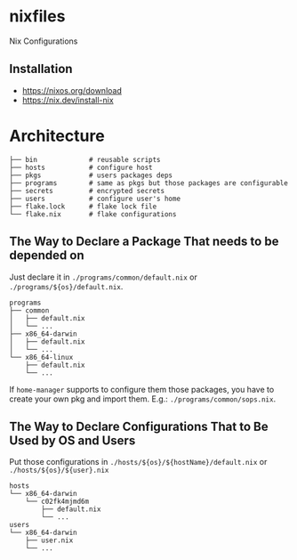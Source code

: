# nixfiles

Nix Configurations

## Installation

- https://nixos.org/download
- https://nix.dev/install-nix

# Architecture

```
├── bin             # reusable scripts
├── hosts           # configure host
├── pkgs            # users packages deps
├── programs        # same as pkgs but those packages are configurable
├── secrets         # encrypted secrets
├── users           # configure user's home
├── flake.lock      # flake lock file
└── flake.nix       # flake configurations
```

## The Way to Declare a Package That needs to be depended on

Just declare it in `./programs/common/default.nix` or `./programs/${os}/default.nix`.

```
programs
├── common
│   ├── default.nix
│   └── ...
├── x86_64-darwin
│   ├── default.nix
│   └── ...
└── x86_64-linux
    ├── default.nix
    └── ...
```

If `home-manager` supports to configure them those packages, you have to create your own pkg and import them. E.g.: `./programs/common/sops.nix`.

## The Way to Declare Configurations That to Be Used by OS and Users

Put those configurations in `./hosts/${os}/${hostName}/default.nix` or `./hosts/${os}/${user}.nix`

```
hosts
└── x86_64-darwin
    └── c02fk4mjmd6m
        ├── default.nix
        └── ...
users
└── x86_64-darwin
    ├── user.nix
    └── ...
```

